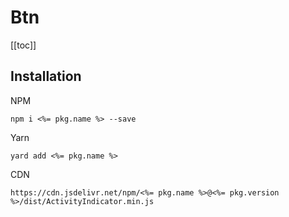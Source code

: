 # Btn

[[toc]]

## Installation

NPM

    npm i <%= pkg.name %> --save

Yarn

    yard add <%= pkg.name %>

CDN

    https://cdn.jsdelivr.net/npm/<%= pkg.name %>@<%= pkg.version %>/dist/ActivityIndicator.min.js